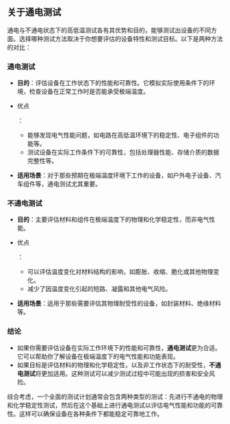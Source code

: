 ## 关于通电测试

通电与不通电状态下的高低温测试各有其优势和目的，能够测试出设备的不同方面。选择哪种测试方法取决于你想要评估的设备特性和测试目标。以下是两种方法的对比：

### 通电测试

- **目的**：评估设备在工作状态下的性能和可靠性。它模拟实际使用条件下的环境，检查设备在正常工作时是否能承受极端温度。

- 优点

  ：

  - 能够发现电气性能问题，如电路在高低温环境下的稳定性、电子组件的功能等。
  - 测试设备在实际工作条件下的可靠性，包括处理器性能、存储介质的数据完整性等。

- **适用场景**：对于那些预期在极端温度环境下工作的设备，如户外电子设备、汽车组件等，通电测试尤其重要。

### 不通电测试

- **目的**：主要评估材料和组件在极端温度下的物理和化学稳定性，而非电气性能。

- 优点

  ：

  - 可以评估温度变化对材料结构的影响，如膨胀、收缩、脆化或其他物理变化。
  - 减少了因温度变化引起的短路、凝露和其他电气风险。

- **适用场景**：适用于那些需要评估其物理耐受性的设备，如封装材料、绝缘材料等。

### 结论

- 如果你需要评估设备在实际工作环境下的性能和可靠性，**通电测试**更为合适。它可以帮助你了解设备在极端温度下的电气性能和功能表现。
- 如果目标是评估材料的物理和化学稳定性，以及非工作状态下的耐受性，**不通电测试**将更加适用。这种测试可以减少测试过程中可能出现的损害和安全风险。

综合考虑，一个全面的测试计划通常会包含两种类型的测试：先进行不通电的物理和化学稳定性测试，然后在这个基础上进行通电测试以评估电气性能和功能的可靠性。这样可以确保设备在各种条件下都能稳定可靠地工作。